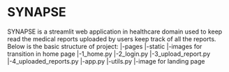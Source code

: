 # SYNAPSE
SYNAPSE is a streamlit web application in healthcare domain used to keep read the medical reports uploaded by users keep track of all the reports. 
Below is the basic structure of project:
|-pages
    |-static
      |-images for transition in home page
    |-1_home.py
    |-2_login.py
    |-3_upload_report.py
    |-4_uploaded_reports.py
|-app.py
|-utils.py
|-image for landing page
